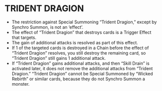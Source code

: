 # TRIDENT DRAGION

*   The restriction against Special Summoning “Trident Dragion,” except by Synchro Summon, is not an ‘effect’.
*   The effect of “Trident Dragion” that destroys cards is a Trigger Effect that targets.
*   The gain of additional attacks is resolved as part of this effect.
*   If 1 of the targeted cards is destroyed in a Chain before the effect of “Trident Dragion” resolves, you still destroy the remaining card, so “Trident Dragion” still gains 1 additional attack.
*   If “Trident Dragion” gains additional attacks, and then “Skill Drain” is activated later, it does not remove the additional attacks from “Trident Dragion.” “Trident Dragion” cannot be Special Summoned by “Wicked Rebirth” or similar cards, because they do not Synchro Summon a monster.
